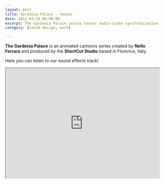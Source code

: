 ```yaml
---
layout: post
title: Gardenia Palace - teaser
date: 2012-03-20 09:00:00
excerpt: The Gardenia Palace series teaser audio-video synchronization.
category: [sound-design, work]

---
```


**The Gardenia Palace** is an animated cartoons series created by **Nello Ferrara** and produced by the **ShortCut Studio** based in Florence, Italy.

Here you can listen to our sound effects track!

<iframe src="http://www.youtube.com/embed/5AXI1WseH3E" width="100%" height="360" allowfullscreen></iframe>
